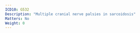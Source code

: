 ```yaml
---
ICD10: G532
Description: "Multiple cranial nerve palsies in sarcoidosis"
Matters: No
Weight: 0
---
```

